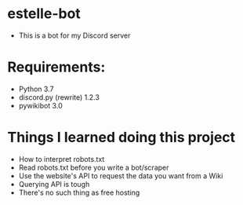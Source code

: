 # estelle-bot
- This is a bot for my Discord server

# Requirements:
- Python 3.7
- discord.py (rewrite) 1.2.3
- pywikibot 3.0


# Things I learned doing this project
- How to interpret robots.txt
- Read robots.txt before you write a bot/scraper
- Use the website's API to request the data you want from a Wiki
- Querying API is tough
- There's no such thing as free hosting
